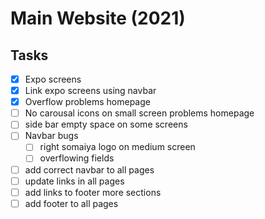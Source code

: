 # Main Website (2021)

## Tasks

- [x] Expo screens
- [x] Link expo screens using navbar
- [x] Overflow problems homepage
- [ ] No carousal icons on small screen problems homepage
- [ ] side bar empty space on some screens
- [ ] Navbar bugs
  - [ ] right somaiya logo on medium screen
  - [ ] overflowing fields
- [ ] add correct navbar to all pages
- [ ] update links in all pages
- [ ] add links to footer more sections
- [ ] add footer to all pages
